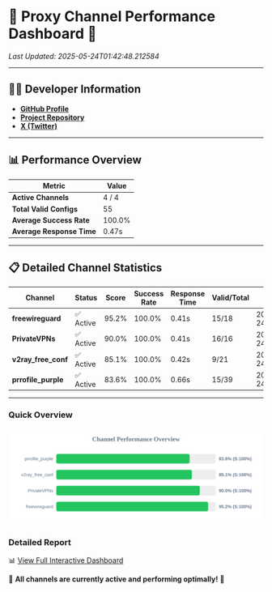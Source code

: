 # 🌟 Proxy Channel Performance Dashboard 🌟

_Last Updated: 2025-05-24T01:42:48.212584_

---

## 👩‍💻 Developer Information

- **[GitHub Profile](https://github.com/4n0nymou3)**  
- **[Project Repository](https://github.com/4n0nymou3/multi-proxy-config-fetcher)**  
- **[X (Twitter)](https://x.com/4n0nymou3)**  

---

## 📊 Performance Overview

| Metric                | Value       |
|-----------------------|-------------|
| **Active Channels**   | 4 / 4       |
| **Total Valid Configs** | 55          |
| **Average Success Rate** | 100.0%      |
| **Average Response Time** | 0.47s       |

---

## 📋 Detailed Channel Statistics

| Channel          | Status     | Score  | Success Rate | Response Time | Valid/Total | Last Success               |
|------------------|------------|--------|--------------|---------------|-------------|----------------------------|
| **freewireguard**  | ✅ Active  | 95.2%  | 100.0% | 0.41s         | 15/18       | 2025-05-24T01:42:48.210846 |
| **PrivateVPNs**  | ✅ Active  | 90.0%  | 100.0% | 0.41s         | 16/16       | 2025-05-24T01:42:47.774664 |
| **v2ray_free_conf**  | ✅ Active  | 85.1%  | 100.0% | 0.42s         | 9/21       | 2025-05-24T01:42:47.325545 |
| **prrofile_purple**  | ✅ Active  | 83.6%  | 100.0% | 0.66s         | 15/39       | 2025-05-24T01:42:46.841229 |

---

### Quick Overview
<div align="center">
  <a href="https://raw.githubusercontent.com/nullluser/NullRepo/refs/heads/main/assets/channel_stats_chart.svg">
    <img src="https://raw.githubusercontent.com/nullluser/NullRepo/refs/heads/main/assets/channel_stats_chart.svg" alt="Source Performance Statistics" width="800">
  </a>
</div>

### Detailed Report
📊 [View Full Interactive Dashboard](https://htmlpreview.github.io/?https://github.com/nullluser/NullRepo/blob/main/assets/performance_report.html)

🎉 **All channels are currently active and performing optimally!** 🎉
